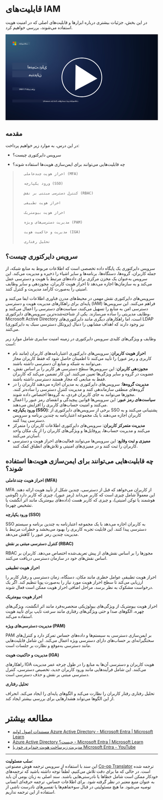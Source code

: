 <!--
CO_OP_TRANSLATOR_METADATA:
{
  "original_hash": "bf0b8a54f2c69951744df5a94bc923f7",
  "translation_date": "2025-09-03T18:58:26+00:00",
  "source_file": "2.3 IAM capabilities.md",
  "language_code": "fa"
}
-->
# قابلیت‌های IAM

در این بخش، جزئیات بیشتری درباره ابزارها و قابلیت‌های اصلی که در امنیت هویت استفاده می‌شوند، بررسی خواهیم کرد.

[![تماشای ویدیو](../../translated_images/2-3_placeholder.627bdd56f0e6915d1c44f876715c48e2b27507edc096c3e5fe6c3b228fdd4cf5.fa.png)](https://learn-video.azurefd.net/vod/player?id=330158a0-95ef-434b-b308-6fc41eab4bd5)

## مقدمه

در این درس، به موارد زیر خواهیم پرداخت:

 - سرویس دایرکتوری چیست؟
      
 - چه قابلیت‌هایی می‌توانند برای ایمن‌سازی هویت‌ها استفاده شوند؟
>
>        احراز هویت چندعاملی (MFA)
> 
>        ورود یکپارچه (SSO)
> 
>        کنترل دسترسی مبتنی بر نقش (RBAC)
> 
>        احراز هویت تطبیقی
> 
>        احراز هویت بیومتریک
> 
>        مدیریت دسترسی‌های ویژه (PAM)
> 
>        مدیریت و حاکمیت هویت (IGA)
> 
>        تحلیل رفتاری

## سرویس دایرکتوری چیست؟

سرویس دایرکتوری یک پایگاه داده تخصصی است که اطلاعات مربوط به منابع شبکه، از جمله کاربران، گروه‌ها، دستگاه‌ها، برنامه‌ها و سایر اشیاء را ذخیره و مدیریت می‌کند. این سرویس به‌عنوان یک مخزن مرکزی برای داده‌های مرتبط با هویت و دسترسی عمل می‌کند و به سازمان‌ها اجازه می‌دهد تا احراز هویت کاربران، مجوزدهی و سایر وظایف امنیتی را به‌صورت کارآمد مدیریت و کنترل کنند.

سرویس‌های دایرکتوری نقش مهمی در محیط‌های مدرن فناوری اطلاعات ایفا می‌کنند و پایه‌ای برای راهکارهای مدیریت هویت و دسترسی (IAM) فراهم می‌کنند. این سرویس‌ها دسترسی امن به منابع را تسهیل می‌کنند، سیاست‌های دسترسی را اعمال می‌کنند و وظایف مدیریتی را ساده می‌سازند. یکی از شناخته‌شده‌ترین سرویس‌های دایرکتوری، Microsoft Active Directory است، اما راهکارهای دیگری مانند دایرکتوری‌های LDAP (پروتکل دسترسی سبک به دایرکتوری) نیز وجود دارند که اهداف مشابهی را دنبال می‌کنند.

وظایف و ویژگی‌های کلیدی سرویس دایرکتوری در زمینه امنیت سایبری شامل موارد زیر است:

 - **احراز هویت کاربران**: سرویس‌های دایرکتوری اعتبارنامه‌های کاربران (مانند نام کاربری و رمز عبور) را تأیید می‌کنند تا اطمینان حاصل شود که فقط کاربران مجاز می‌توانند به شبکه و منابع آن دسترسی داشته باشند.
 - **مجوزدهی کاربران**: این سرویس‌ها سطح دسترسی هر کاربر را بر اساس نقش، عضویت در گروه و سایر ویژگی‌ها تعیین می‌کنند. این کار تضمین می‌کند که کاربران فقط به منابعی که مجاز هستند دسترسی داشته باشند.
 - **مدیریت گروه‌ها**: سرویس‌های دایرکتوری به مدیران اجازه می‌دهند کاربران را در گروه‌های منطقی سازماندهی کنند و مدیریت کنترل دسترسی را ساده‌تر کنند. مجوزها می‌توانند به جای کاربران فردی، به گروه‌ها اختصاص داده شوند.
 - **سیاست‌های رمز عبور**: این سرویس‌ها قوانین پیچیدگی و انقضای رمز عبور را اعمال می‌کنند و امنیت حساب‌های کاربری را افزایش می‌دهند.
 - **ورود یکپارچه (SSO)**: برخی از سرویس‌های دایرکتوری از SSO پشتیبانی می‌کنند و به کاربران اجازه می‌دهند با یک مجموعه اعتبارنامه به چندین برنامه و سرویس دسترسی پیدا کنند.
 - **مدیریت متمرکز کاربران**: سرویس‌های دایرکتوری اطلاعات کاربران را متمرکز می‌کنند و مدیریت حساب‌ها، پروفایل‌ها و ویژگی‌های کاربران را از یک مکان واحد آسان‌تر می‌کنند.
 - **ممیزی و ثبت وقایع**: این سرویس‌ها می‌توانند فعالیت‌های احراز هویت و دسترسی کاربران را ثبت کنند و در ممیزی‌های امنیتی و تلاش‌های انطباق کمک کنند.

## چه قابلیت‌هایی می‌توانند برای ایمن‌سازی هویت‌ها استفاده شوند؟

**احراز هویت چندعاملی (MFA)**

MFA از کاربران می‌خواهد که قبل از دسترسی، چندین شکل از تأیید هویت ارائه دهند. این معمولاً شامل چیزی است که کاربر می‌داند (رمز عبور)، چیزی که کاربر دارد (گوشی هوشمند یا توکن امنیتی)، و چیزی که کاربر هست (داده‌های بیومتریک مانند اثر انگشت یا تشخیص چهره).

**ورود یکپارچه (SSO)**

SSO به کاربران اجازه می‌دهد با یک مجموعه اعتبارنامه به چندین برنامه و سیستم دسترسی پیدا کنند. این قابلیت تجربه کاربری را بهبود می‌بخشد و خطرات مرتبط با مدیریت چندین رمز عبور را کاهش می‌دهد.

**کنترل دسترسی مبتنی بر نقش (RBAC)**

RBAC مجوزها را بر اساس نقش‌های از پیش تعریف‌شده اختصاص می‌دهد. کاربران بر اساس نقش‌های خود در سازمان دسترسی دریافت می‌کنند.

**احراز هویت تطبیقی**

احراز هویت تطبیقی عوامل خطری مانند مکان، دستگاه، زمان دسترسی و رفتار کاربر را ارزیابی می‌کند تا سطح احراز هویت مورد نیاز را به‌صورت پویا تنظیم کند. اگر یک درخواست مشکوک به نظر برسد، مراحل اضافی احراز هویت ممکن است فعال شوند.

**احراز هویت بیومتریک**

احراز هویت بیومتریک از ویژگی‌های بیولوژیکی منحصربه‌فرد مانند اثر انگشت، ویژگی‌های چهره، الگوهای صدا و حتی ویژگی‌های رفتاری مانند سرعت تایپ برای تأیید هویت استفاده می‌کند.

**مدیریت دسترسی‌های ویژه (PAM)**

PAM بر ایمن‌سازی دسترسی به سیستم‌ها و داده‌های حساس تمرکز دارد و کنترل‌های سختگیرانه‌ای بر حساب‌های دارای دسترسی ویژه اعمال می‌کند. این شامل قابلیت‌هایی مانند دسترسی به‌موقع و نظارت بر جلسات است.

**مدیریت و حاکمیت هویت (IGA)**

راهکارهای IGA هویت کاربران و دسترسی آن‌ها به منابع را در طول چرخه عمر مدیریت می‌کنند. این شامل فرآیندهایی مانند ورود کاربران جدید، تخصیص دسترسی، کنترل دسترسی مبتنی بر نقش و حذف دسترسی است.

**تحلیل رفتاری**

تحلیل رفتاری رفتار کاربران را نظارت می‌کند و الگوهای پایه‌ای را ایجاد می‌کند. انحراف از این الگوها می‌تواند هشدارهایی برای بررسی بیشتر ایجاد کند.

# مطالعه بیشتر
- [مستندات اصول اولیه Azure Active Directory - Microsoft Entra | Microsoft Learn](https://learn.microsoft.com/azure/active-directory/fundamentals/?WT.mc_id=academic-96948-sayoung)
- [Azure Active Directory چیست؟ - Microsoft Entra | Microsoft Learn](https://learn.microsoft.com/azure/active-directory/fundamentals/whatis?WT.mc_id=academic-96948-sayoung)
- [مدیریت زیرساخت هویت چندابری خود با Microsoft Entra - YouTube](https://www.youtube.com/watch?v=9qQiq3wTS2Y&list=PLXtHYVsvn_b_gtX1-NB62wNervQx1Fhp4&index=18)

---

**سلب مسئولیت**:  
این سند با استفاده از سرویس ترجمه هوش مصنوعی [Co-op Translator](https://github.com/Azure/co-op-translator) ترجمه شده است. در حالی که ما برای دقت تلاش می‌کنیم، لطفاً توجه داشته باشید که ترجمه‌های خودکار ممکن است شامل خطاها یا نادرستی‌هایی باشند. سند اصلی به زبان بومی آن باید به عنوان منبع معتبر در نظر گرفته شود. برای اطلاعات حساس، ترجمه حرفه‌ای انسانی توصیه می‌شود. ما هیچ مسئولیتی در قبال سوءتفاهم‌ها یا تفسیرهای نادرست ناشی از استفاده از این ترجمه نداریم.